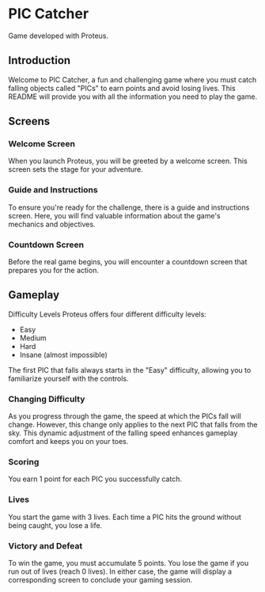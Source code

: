 # PIC Catcher

Game developed with Proteus.

## Introduction
Welcome to PIC Catcher, a fun and challenging game where you must catch falling objects called "PICs" to earn points and avoid losing lives. This README will provide you with all the information you need to play the game.

## Screens
### Welcome Screen
When you launch Proteus, you will be greeted by a welcome screen. This screen sets the stage for your adventure.

### Guide and Instructions
To ensure you're ready for the challenge, there is a guide and instructions screen. Here, you will find valuable information about the game's mechanics and objectives.

### Countdown Screen
Before the real game begins, you will encounter a countdown screen that prepares you for the action.

## Gameplay
Difficulty Levels
Proteus offers four different difficulty levels:

* Easy
* Medium
* Hard
* Insane (almost impossible)

The first PIC that falls always starts in the "Easy" difficulty, allowing you to familiarize yourself with the controls.

### Changing Difficulty
As you progress through the game, the speed at which the PICs fall will change. However, this change only applies to the next PIC that falls from the sky. This dynamic adjustment of the falling speed enhances gameplay comfort and keeps you on your toes.

### Scoring
You earn 1 point for each PIC you successfully catch.

### Lives
You start the game with 3 lives. Each time a PIC hits the ground without being caught, you lose a life.

### Victory and Defeat
To win the game, you must accumulate 5 points. You lose the game if you run out of lives (reach 0 lives). In either case, the game will display a corresponding screen to conclude your gaming session.
